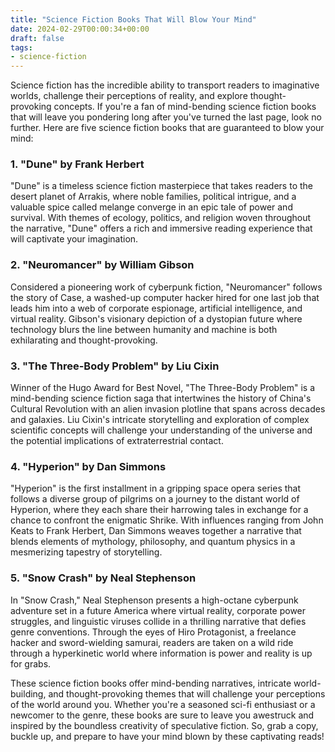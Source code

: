 ```yaml
---
title: "Science Fiction Books That Will Blow Your Mind"
date: 2024-02-29T00:00:34+00:00
draft: false
tags:
- science-fiction
---
```


Science fiction has the incredible ability to transport readers to imaginative worlds, challenge their perceptions of reality, and explore thought-provoking concepts. If you're a fan of mind-bending science fiction books that will leave you pondering long after you've turned the last page, look no further. Here are five science fiction books that are guaranteed to blow your mind:

### 1. "Dune" by Frank Herbert

"Dune" is a timeless science fiction masterpiece that takes readers to the desert planet of Arrakis, where noble families, political intrigue, and a valuable spice called melange converge in an epic tale of power and survival. With themes of ecology, politics, and religion woven throughout the narrative, "Dune" offers a rich and immersive reading experience that will captivate your imagination.

### 2. "Neuromancer" by William Gibson

Considered a pioneering work of cyberpunk fiction, "Neuromancer" follows the story of Case, a washed-up computer hacker hired for one last job that leads him into a web of corporate espionage, artificial intelligence, and virtual reality. Gibson's visionary depiction of a dystopian future where technology blurs the line between humanity and machine is both exhilarating and thought-provoking.

### 3. "The Three-Body Problem" by Liu Cixin

Winner of the Hugo Award for Best Novel, "The Three-Body Problem" is a mind-bending science fiction saga that intertwines the history of China's Cultural Revolution with an alien invasion plotline that spans across decades and galaxies. Liu Cixin's intricate storytelling and exploration of complex scientific concepts will challenge your understanding of the universe and the potential implications of extraterrestrial contact.

### 4. "Hyperion" by Dan Simmons

"Hyperion" is the first installment in a gripping space opera series that follows a diverse group of pilgrims on a journey to the distant world of Hyperion, where they each share their harrowing tales in exchange for a chance to confront the enigmatic Shrike. With influences ranging from John Keats to Frank Herbert, Dan Simmons weaves together a narrative that blends elements of mythology, philosophy, and quantum physics in a mesmerizing tapestry of storytelling.

### 5. "Snow Crash" by Neal Stephenson

In "Snow Crash," Neal Stephenson presents a high-octane cyberpunk adventure set in a future America where virtual reality, corporate power struggles, and linguistic viruses collide in a thrilling narrative that defies genre conventions. Through the eyes of Hiro Protagonist, a freelance hacker and sword-wielding samurai, readers are taken on a wild ride through a hyperkinetic world where information is power and reality is up for grabs.

These science fiction books offer mind-bending narratives, intricate world-building, and thought-provoking themes that will challenge your perceptions of the world around you. Whether you're a seasoned sci-fi enthusiast or a newcomer to the genre, these books are sure to leave you awestruck and inspired by the boundless creativity of speculative fiction. So, grab a copy, buckle up, and prepare to have your mind blown by these captivating reads!